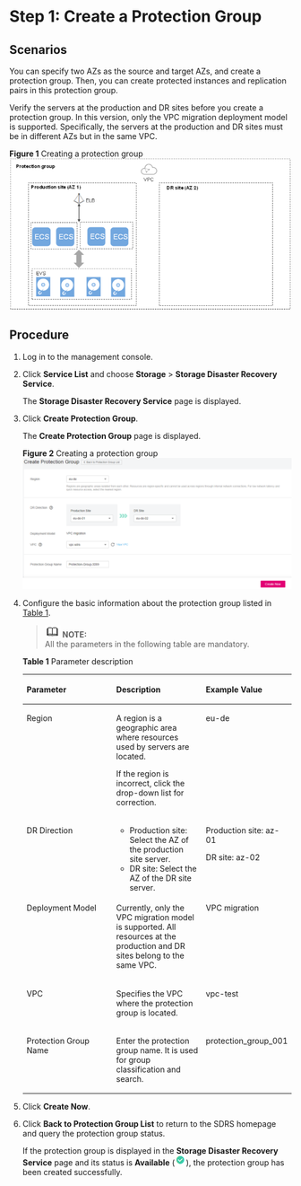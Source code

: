 # Step 1: Create a Protection Group<a name="EN-US_TOPIC_0108180805"></a>

## Scenarios<a name="section1266142102019"></a>

You can specify two AZs as the source and target AZs, and create a protection group. Then, you can create protected instances and replication pairs in this protection group.

Verify the servers at the production and DR sites before you create a protection group. In this version, only the VPC migration deployment model is supported. Specifically, the servers at the production and DR sites must be in different AZs but in the same VPC. 

**Figure  1**  Creating a protection group<a name="fig9364464217"></a>  
![](figures/creating-a-protection-group.png "creating-a-protection-group")

## Procedure<a name="section684619122203"></a>

1.  Log in to the management console.
2.  Click  **Service List**  and choose  **Storage**  \>  **Storage Disaster Recovery Service**.

    The  **Storage Disaster Recovery Service**  page is displayed.

3.  Click  **Create Protection Group**.

    The  **Create Protection Group**  page is displayed.

    **Figure  2**  Creating a protection group<a name="fig1677474514378"></a>  
    ![](figures/creating-a-protection-group-0.png "creating-a-protection-group-0")

4.  Configure the basic information about the protection group listed in  [Table 1](#table0120161710336). 

    >![](public_sys-resources/icon-note.gif) **NOTE:**   
    >All the parameters in the following table are mandatory.  

    **Table  1**  Parameter description

    <a name="table0120161710336"></a>
    <table><thead align="left"><tr id="row10120117163319"><th class="cellrowborder" valign="top" width="33.33333333333333%" id="mcps1.2.4.1.1"><p id="p1012041715334"><a name="p1012041715334"></a><a name="p1012041715334"></a><strong id="b842352706211121"><a name="b842352706211121"></a><a name="b842352706211121"></a>Parameter</strong></p>
    </th>
    <th class="cellrowborder" valign="top" width="33.33333333333333%" id="mcps1.2.4.1.2"><p id="p1312018173335"><a name="p1312018173335"></a><a name="p1312018173335"></a><strong id="b842352706211125"><a name="b842352706211125"></a><a name="b842352706211125"></a>Description</strong></p>
    </th>
    <th class="cellrowborder" valign="top" width="33.33333333333333%" id="mcps1.2.4.1.3"><p id="p312061716330"><a name="p312061716330"></a><a name="p312061716330"></a><strong>Example Value</strong></p>
    </th>
    </tr>
    </thead>
    <tbody><tr id="row4120201713314"><td class="cellrowborder" valign="top" width="33.33333333333333%" headers="mcps1.2.4.1.1 "><p id="p112031713310"><a name="p112031713310"></a><a name="p112031713310"></a>Region</p>
    </td>
    <td class="cellrowborder" valign="top" width="33.33333333333333%" headers="mcps1.2.4.1.2 "><p id="p1041215984713"><a name="p1041215984713"></a><a name="p1041215984713"></a>A region is a geographic area where resources used by servers are located.</p>
    <p id="p34476578162953"><a name="p34476578162953"></a><a name="p34476578162953"></a>If the region is incorrect, click the drop-down list for correction.</p>
    </td>
    <td class="cellrowborder" valign="top" width="33.33333333333333%" headers="mcps1.2.4.1.3 "><p id="p129831635135611"><a name="p129831635135611"></a><a name="p129831635135611"></a>eu-de</p>
    </td>
    </tr>
    <tr id="row101221617153317"><td class="cellrowborder" valign="top" width="33.33333333333333%" headers="mcps1.2.4.1.1 "><p id="p99001313420"><a name="p99001313420"></a><a name="p99001313420"></a>DR Direction</p>
    </td>
    <td class="cellrowborder" valign="top" width="33.33333333333333%" headers="mcps1.2.4.1.2 "><a name="ul13691336183613"></a><a name="ul13691336183613"></a><ul id="ul13691336183613"><li>Production site: Select the AZ of the production site server.</li><li>DR site: Select the AZ of the DR site server.</li></ul>
    </td>
    <td class="cellrowborder" valign="top" width="33.33333333333333%" headers="mcps1.2.4.1.3 "><p id="p0229123912587"><a name="p0229123912587"></a><a name="p0229123912587"></a>Production site: az-01</p>
    <p id="p11988134874711"><a name="p11988134874711"></a><a name="p11988134874711"></a>DR site: az-02</p>
    </td>
    </tr>
    <tr id="row14577105111253"><td class="cellrowborder" valign="top" width="33.33333333333333%" headers="mcps1.2.4.1.1 "><p id="p1057819516252"><a name="p1057819516252"></a><a name="p1057819516252"></a>Deployment Model</p>
    </td>
    <td class="cellrowborder" valign="top" width="33.33333333333333%" headers="mcps1.2.4.1.2 "><p id="p147501443112510"><a name="p147501443112510"></a><a name="p147501443112510"></a>Currently, only the VPC migration model is supported. All resources at the production and DR sites belong to the same VPC.</p>
    </td>
    <td class="cellrowborder" valign="top" width="33.33333333333333%" headers="mcps1.2.4.1.3 "><p id="p25789514251"><a name="p25789514251"></a><a name="p25789514251"></a>VPC migration</p>
    </td>
    </tr>
    <tr id="row41343352614"><td class="cellrowborder" valign="top" width="33.33333333333333%" headers="mcps1.2.4.1.1 "><p id="p15134631261"><a name="p15134631261"></a><a name="p15134631261"></a>VPC</p>
    </td>
    <td class="cellrowborder" valign="top" width="33.33333333333333%" headers="mcps1.2.4.1.2 "><p id="p1213413152610"><a name="p1213413152610"></a><a name="p1213413152610"></a>Specifies the VPC where the protection group is located.</p>
    </td>
    <td class="cellrowborder" valign="top" width="33.33333333333333%" headers="mcps1.2.4.1.3 "><p id="p61341316261"><a name="p61341316261"></a><a name="p61341316261"></a>vpc-test</p>
    </td>
    </tr>
    <tr id="row7122131763316"><td class="cellrowborder" valign="top" width="33.33333333333333%" headers="mcps1.2.4.1.1 "><p id="p69405172348"><a name="p69405172348"></a><a name="p69405172348"></a>Protection Group Name</p>
    </td>
    <td class="cellrowborder" valign="top" width="33.33333333333333%" headers="mcps1.2.4.1.2 "><p id="p6161512716573"><a name="p6161512716573"></a><a name="p6161512716573"></a>Enter the protection group name. It is used for group classification and search.</p>
    </td>
    <td class="cellrowborder" valign="top" width="33.33333333333333%" headers="mcps1.2.4.1.3 "><p id="p2122161717335"><a name="p2122161717335"></a><a name="p2122161717335"></a>protection_group_001</p>
    </td>
    </tr>
    </tbody>
    </table>

5.  Click  **Create Now**.
6.  Click  **Back to Protection Group List**  to return to the SDRS homepage and query the protection group status.

    If the protection group is displayed in the  **Storage Disaster Recovery Service**  page and its status is  **Available**  \(![](figures/23.png)\), the protection group has been created successfully.


